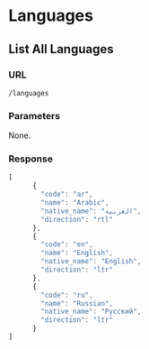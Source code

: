 # Languages

## List All Languages

### URL

```text
/languages
```

### Parameters

None.

### Response

```javascript
[
      {
        "code": "ar",
        "name": "Arabic",
        "native_name": "العربية",
        "direction": "rtl"
      },
      {
        "code": "en",
        "name": "English",
        "native_name": "English",
        "direction": "ltr"
      },
      {
        "code": "ru",
        "name": "Russian",
        "native_name": "Русский",
        "direction": "ltr"
      }
]
```

